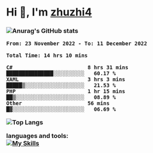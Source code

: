  
<h1 align="left">Hi 👋, I'm <a href="https://github.com/zhuzhi14/">zhuzhi4</a></h1>
<h3 align="left"🎉🎉🎇🎇😀😀A passionate frontend developer 🎉🎉🎇🎇😀😀</h3>


![Anurag's GitHub stats](https://github-readme-stats.vercel.app/api?username=zhuzhi14&show_icons=true&theme=radical)


<!--START_SECTION:waka-->

```text
From: 23 November 2022 - To: 11 December 2022

Total Time: 14 hrs 10 mins

C#                        8 hrs 31 mins   ███████████████░░░░░░░░░░   60.17 %
XAML                      3 hrs 3 mins    █████▒░░░░░░░░░░░░░░░░░░░   21.53 %
PHP                       1 hr 15 mins    ██▒░░░░░░░░░░░░░░░░░░░░░░   08.89 %
Other                     56 mins         █▓░░░░░░░░░░░░░░░░░░░░░░░   06.69 %
```

<!--END_SECTION:waka-->
<!---
zhuzhi14/zhuzhi14 is a ✨ special ✨ repository because its `README.md` (this file) appears on your GitHub profile.
You can click the Preview link to take a look at your changes.
--->
![Top Langs](https://github-readme-stats.vercel.app/api/top-langs/?username=zhuzhi14&show_icons=true&theme=tokyonight&hide=css,html,php,javascript)


**languages and tools:**  
[![My Skills](https://skillicons.dev/icons?i=cs,dotnet,php,github,visualstudio,vscode,js,ts,go,mysql,react,vue,html,css,dart,wasm)](https://skillicons.dev)





